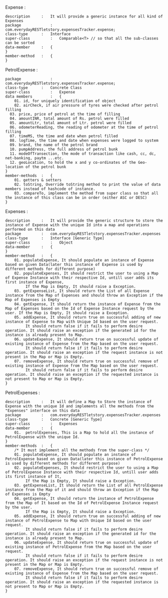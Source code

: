 Expense :

	description		:	It will provide a generic instance for all kind of Expenses
	package 			:	com.everydayRESTletstory.expensesTracker.expense;
	class-type		:	Interface
	super-class 		:	Comparable<T> // so that all the sub-classes can be sorted
	data-member		:	{
	}
	member-method	:	{
	}

PetrolExpense :

	package 			: 	com.everydayRESTletstory.expensesTracker.expense;	
	class-type		: 	Concrete Class
	super-class 		: 	Expense
	data members		:	{
		01. id, for uniquely identification of object 
		02. airCheck, if air pressure of tyres were checked after petrol filling
      03. price, price of petrol at the time of filling
      04. amountINR, total amount of Rs. petrol were filled
      05. amountLtr, total amount of Ltr. petrol were filled
      06. odometerReading, the reading of odometer at the time of petrol filling
      07. timeMS, the time and date when petrol filled
      08. logTime, the time and date when expenses were logged to system
      09. brand, the name of the petrol brand
      10. pumpAddress, the full address of petrol bunk
      11. modeOfTransection, the mode of transaction like cash, cc, dc, net-banking, paytm ...etc.
      12. geoLocation, to hold the x and y co-ordinates of the Geo-location of the petrol bunk
	}
	member-methods	:	{
		01. getters & setters
		02. toString, Override toString method to print the value of data members instead of hashcode of instance.
		03. compareTo, implement the method from super class so that all the instance of this class can be in order (either ASC or DESC)
    }

Expenses :

	description		:	It will provide the generic structure to store the instance of Expense with the unique Id into a map and operations performed on this data 
	package			:	com.everydayRESTletstory.expensesTracker.expenses
	class-type		:	Interface [Generic Type]
	super-class 		:	Object
	data-member		:	{
	}
	member-method	:	{
		01. populateExpense, It should populate an instance of Expense based on given Data(later this instance of Expense is used by different methods for different purpose)
		02. populateExpenses, It should restrict the user to using a Map of Expense Instance with their respective Id, untill user adds its first instance of Expense, 
			 If the Map is Empty, It should raise a Exception.
		03. getExpenseList, It should return the List of all Expense instance from the Map of Expenses and should throw an Exception if the Map of Expenses is Empty
		04. getExpense, It should return the instance of Expense from the Map of Expenses based on the Id of Expense Instance request by the user. If the Map is Empty, It should raise a Exception.
		05. addExpense, It should return true on successful adding of new instance of Expense to Map with Unique Id based on the user request. 
			 It should return false if it fails to perform desire operation. It should raise an exception if the generated id for the instance is already present to Map.
		06. updateExpense, It should return true on successful update of existing instance of Expense from the Map based on the user request. 
			 It should return false if it fails to perform desire operation. It should raise an exception if the request instance is not present in the Map or Map is Empty.
		07. removeExpense, It should return true on successful remove of existing instance of Expense from the Map based on the user request. 
			 It should return false if it fails to perform desire operation. It should raise an exception if the requested instance is not present to Map or Map is Empty.
	}
	
PetrolExpenses :

	description		:	It will define a Map to Store the instance of Expense with the unique Id and implements all the methods from the "Expenses" interface on this data 
	package			:	com.everydayRESTletstory.expensesTracker.expenses
	class-type		:	Concrete [Generic Type]
	super-class 		:	Expenses
	data-member		:	{
		01.	 petrolExpenses, This is a Map to hold all the instance of PetrolExpense with the unique Id. 
	}
	member-methods	:	{
		/* It must implement all the methods from the super-class */
		01. populateExpense, It should populate an instance of PetrolExpense based on given Data(later this instance of PetrolExpense is used by different methods for different purpose)
		02. populateExpenses, It should restrict the user to using a Map of PetrolExpense Instance with their respective Id, untill user adds its first instance of It, 
			 If the Map is Empty, It should raise a Exception.
		03. getExpenseList, It should return the List of all PetrolExpense instance from the Map of it and should throw an Exception if the Map of Expenses is Empty
		04. getExpense, It should return the instance of PetrolExpense from the Map of It based on the Id of PetrolExpense Instance request by the user. 
			 If the Map is Empty, It should raise a Exception.
		05. addExpense, It should return true on successful adding of new instance of PetrolExpense to Map with Unique Id based on the user request. 
			 It should return false if it fails to perform desire operation. It should raise an exception if the generated id for the instance is already present to Map.
		06. updateExpense, It should return true on successful update of existing instance of PetrolExpense from the Map based on the user request. 
			 It should return false if it fails to perform desire operation. It should raise an exception if the request instance is not present in the Map or Map is Empty.
		07. removeExpense, It should return true on successful remove of existing instance of Expense from the Map based on the user request. 
			 It should return false if it fails to perform desire operation. It should raise an exception if the requested instance is not present to Map or Map is Empty.
	}